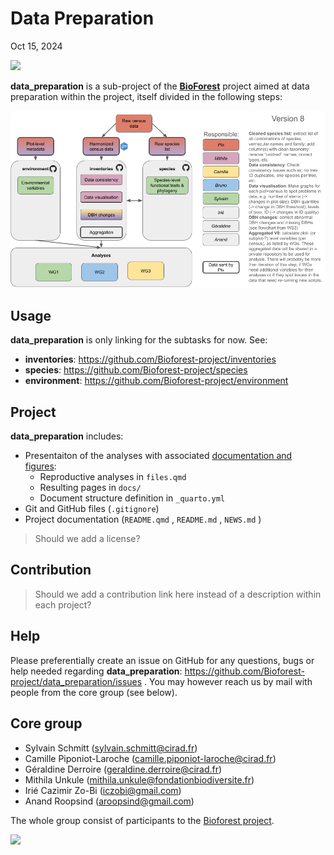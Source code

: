 # Data Preparation
Oct 15, 2024

<div>

[![](https://www.repostatus.org/badges/latest/wip.svg)](https://www.repostatus.org/#wip)

</div>

**data_preparation** is a sub-project of the
[**BioForest**](https://github.com/Bioforest-project) project aimed at
data preparation within the project, itself divided in the following
steps:

![](diagram.png)

## Usage

**data_preparation** is only linking for the subtasks for now. See:

- **inventories**: <https://github.com/Bioforest-project/inventories>
- **species**: <https://github.com/Bioforest-project/species>
- **environment**: <https://github.com/Bioforest-project/environment>

## Project

**data_preparation** includes:

- Presentaiton of the analyses with associated [documentation and
  figures](https://bioforest-project.github.io/data_preparation/):
  - Reproductive analyses in `files.qmd`
  - Resulting pages in `docs/`
  - Document structure definition in `_quarto.yml`
- Git and GitHub files (`.gitignore`)
- Project documentation (`README.qmd` , `README.md` , `NEWS.md` )

> Should we add a license?

## Contribution

> Should we add a contribution link here instead of a description within
> each project?

## Help

Please preferentially create an issue on GitHub for any questions, bugs
or help needed regarding **data_preparation**:
<a href="https://github.com/Bioforest-project/environment/issues"
class="uri">https://github.com/Bioforest-project/data_preparation/issues</a>
. You may however reach us by mail with people from the core group (see
below).

## Core group

- Sylvain Schmitt (sylvain.schmitt@cirad.fr)
- Camille Piponiot-Laroche (camille.piponiot-laroche@cirad.fr)
- Géraldine Derroire (geraldine.derroire@cirad.fr)
- Mithila Unkule (mithila.unkule@fondationbiodiversite.fr)
- Irié Cazimir Zo-Bi (iczobi@gmail.com)
- Anand Roopsind (aroopsind@gmail.com)

The whole group consist of participants to the [Bioforest
project](https://www.fondationbiodiversite.fr/la-frb-en-action/programmes-et-projets/le-cesab/bioforest/).

![](https://www.fondationbiodiversite.fr/wp-content/uploads/2023/10/bioforest-ws1_web.jpeg)
